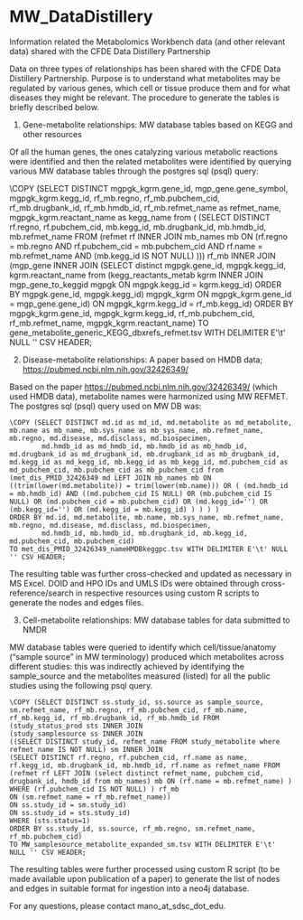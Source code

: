 # MW_DataDistillery
Information related the Metabolomics Workbench data (and other relevant data) shared with the CFDE Data Distillery Partnership

Data on three types of relationships has been shared with the CFDE Data Distillery Partnership. Purpose is to understand what metabolites may be regulated by various genes, which cell or tissue produce them and for what diseases they might be relevant. The procedure to generate the tables is briefly described below.

1. Gene-metabolite relationships: MW database tables based on KEGG and other resources

Of all the human genes, the ones catalyzing various metabolic reactions were identified and then the related metabolites were identified by querying various MW database tables through the postgres sql (psql) query:

\COPY (SELECT DISTINCT mgpgk_kgrm.gene_id, mgp_gene.gene_symbol, mgpgk_kgrm.kegg_id, rf_mb.regno, rf_mb.pubchem_cid, rf_mb.drugbank_id, rf_mb.hmdb_id, rf_mb.refmet_name as refmet_name, mgpgk_kgrm.reactant_name as kegg_name from
( (SELECT DISTINCT rf.regno, rf.pubchem_cid, mb.kegg_id, mb.drugbank_id, mb.hmdb_id, mb.refmet_name FROM (refmet rf INNER JOIN mb_names mb ON (rf.regno = mb.regno AND rf.pubchem_cid = mb.pubchem_cid AND rf.name = mb.refmet_name AND (mb.kegg_id IS NOT NULL) ))) rf_mb INNER JOIN
(mgp_gene INNER JOIN
(SELECT distinct mgpgk.gene_id, mgpgk.kegg_id, kgrm.reactant_name from (kegg_reactants_metab kgrm INNER JOIN mgp_gene_to_keggid mgpgk ON mgpgk.kegg_id = kgrm.kegg_id) ORDER BY mgpgk.gene_id, mgpgk.kegg_id) mgpgk_kgrm
ON mgpgk_kgrm.gene_id = mgp_gene.gene_id)
ON mgpgk_kgrm.kegg_id = rf_mb.kegg_id)
ORDER BY mgpgk_kgrm.gene_id, mgpgk_kgrm.kegg_id, rf_mb.pubchem_cid, rf_mb.refmet_name, mgpgk_kgrm.reactant_name)
TO gene_metabolite_generic_KEGG_dbxrefs_refmet.tsv WITH DELIMITER E'\t' NULL '' CSV HEADER;

2. Disease-metabolite relationships: A paper based on HMDB data; https://pubmed.ncbi.nlm.nih.gov/32426349/

Based on the paper https://pubmed.ncbi.nlm.nih.gov/32426349/ (which used HMDB data), metabolite names were harmonized using MW REFMET. The postgres sql (psql) query used on MW DB was:

```postgres
\COPY (SELECT DISTINCT md.id as md_id, md.metabolite as md_metabolite, mb.name as mb_name, mb.sys_name as mb_sys_name, mb.refmet_name, mb.regno, md.disease, md.disclass, md.biospecimen,
        md.hmdb_id as md_hmdb_id, mb.hmdb_id as mb_hmdb_id, md.drugbank_id as md_drugbank_id, mb.drugbank_id as mb_drugbank_id, md.kegg_id as md_kegg_id, mb.kegg_id as mb_kegg_id, md.pubchem_cid as md_pubchem_cid, mb.pubchem_cid as mb_pubchem_cid from
(met_dis_PMID_32426349 md LEFT JOIN mb_names mb ON ((trim(lower(md.metabolite)) = trim(lower(mb.name))) OR ( (md.hmdb_id = mb.hmdb_id) AND ((md.pubchem_cid IS NULL) OR (mb.pubchem_cid IS NULL) OR (md.pubchem_cid = mb.pubchem_cid) OR (md.kegg_id='') OR (mb.kegg_id='') OR (md.kegg_id = mb.kegg_id) ) ) ) )
ORDER BY md.id, md.metabolite, mb.name, mb.sys_name, mb.refmet_name, mb.regno, md.disease, md.disclass, md.biospecimen,
        md.hmdb_id, mb.hmdb_id, mb.drugbank_id, mb.kegg_id, md.pubchem_cid, mb.pubchem_cid)
TO met_dis_PMID_32426349_nameHMDBkeggpc.tsv WITH DELIMITER E'\t' NULL '' CSV HEADER;
```
The resulting table was further cross-checked and updated as necessary in MS Excel. DOID and HPO IDs and UMLS IDs were obtained through cross-reference/search in respective resources using custom R scripts to generate the nodes and edges files. 

3. Cell-metabolite relationships: MW database tables for data submitted to NMDR

MW database tables were queried to identify which cell/tissue/anatomy (“sample source” in MW terminology) produced which metabolites across different studies: this was indirectly achieved by identifying the sample_source and the metabolites measured (listed) for all the public studies using the following psql query.

```postgres
\COPY (SELECT DISTINCT ss.study_id, ss.source as sample_source, sm.refmet_name, rf_mb.regno, rf_mb.pubchem_cid, rf_mb.name, rf_mb.kegg_id, rf_mb.drugbank_id, rf_mb.hmdb_id FROM
(study_status_prod sts INNER JOIN
(study_samplesource ss INNER JOIN
((SELECT DISTINCT study_id, refmet_name FROM study_metabolite where refmet_name IS NOT NULL) sm INNER JOIN
(SELECT DISTINCT rf.regno, rf.pubchem_cid, rf.name as name, rf.kegg_id, mb.drugbank_id, mb.hmdb_id, rf.name as refmet_name FROM
(refmet rf LEFT JOIN (select distinct refmet_name, pubchem_cid, drugbank_id, hmdb_id from mb_names) mb ON (rf.name = mb.refmet_name) ) WHERE (rf.pubchem_cid IS NOT NULL) ) rf_mb
ON (sm.refmet_name = rf_mb.refmet_name))
ON ss.study_id = sm.study_id)
ON ss.study_id = sts.study_id)
WHERE (sts.status=1)
ORDER BY ss.study_id, ss.source, rf_mb.regno, sm.refmet_name, rf_mb.pubchem_cid)
TO MW_samplesource_metabolite_expanded_sm.tsv WITH DELIMITER E'\t' NULL '' CSV HEADER;
```

The resulting tables were further processed using custom R script (to be made available upon publication of a paper) to generate the list of nodes and edges in suitable format for ingestion into a neo4j database.

For any questions, please contact mano_at_sdsc_dot_edu.
